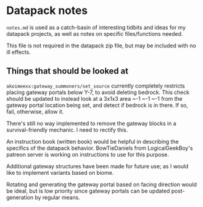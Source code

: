 # Datapack notes
`notes.md` is used as a catch-basin of interesting tidbits and ideas for my 
datapack projects, as well as notes on specific files/functions needed.

This file is not required in the datapack zip file, but may be included with no 
ill effects.

## Things that should be looked at

`akoimeexx:gateway_summoners/set_source` currently completely restricts placing 
gateway portals below Y-7, to avoid deleting bedrock. This check should be 
updated to instead look at a 3x1x3 area ~-1 ~-1 ~-1 from the gateway portal 
location being set, and detect if bedrock is in there. If so, fail, otherwise, 
allow it.

There's still no way implemented to remove the gateway blocks in a 
survival-friendly mechanic. I need to rectify this.

An instruction book (written book) would be helpful in describing the specifics 
of the datapack behavior. BowTieDaniels from LogicalGeekBoy's patreon server is 
working on instructions to use for this purpose.

Additional gateway structures have been made for future use; as I would like to 
implement variants based on biome.

Rotating and generating the gateway portal based on facing direction would be 
ideal, but is low priority since gateway portals can be updated post-generation 
by regular means.
